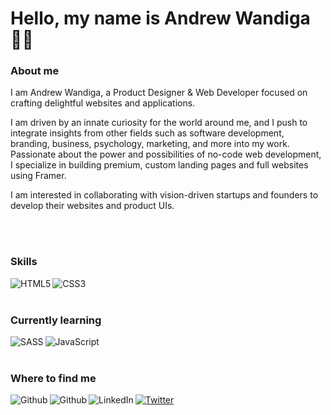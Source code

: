 <h1>Hello, my name is Andrew Wandiga 👋🏾</h1>
<h3>About me</h3>
<p>I am Andrew Wandiga, a Product Designer & Web Developer focused on crafting delightful websites and applications.</p>
<p>I am driven by an innate curiosity for the world around me, and I push to integrate insights from other fields such as software development, branding, business, psychology, marketing, and more into my work. Passionate about the power and possibilities of no-code web development, I specialize in building premium, custom landing pages and full websites using Framer.</p>
<p>I am interested in collaborating with vision-driven startups and founders to develop their websites and product UIs.</p>
<br>
<br>
<h3>Skills</h3>
<img align="left" alt="HTML5" src="https://img.shields.io/badge/html5-%23E34F26.svg?style=for-the-badge&logo=html5&logoColor=white"/>
<img alt="CSS3" src="https://img.shields.io/badge/css3-%231572B6.svg?style=for-the-badge&logo=css3&logoColor=white"/>
<br>
<br>
<h3>Currently learning</h3>
<img alt="SASS" align="left" src="https://img.shields.io/badge/SASS-hotpink.svg?style=for-the-badge&logo=SASS&logoColor=white"/>
<img alt="JavaScript" align="left" src="https://img.shields.io/badge/javascript-%23323330.svg?style=for-the-badge&logo=javascript&logoColor=%23F7DF1E"/>
<br>
<br>
<h3>Where to find me</h3>
<a href="https://wandiga.com" target="_blank"><img alt="Github" src="https://img.shields.io/badge/Portfolio-%23000000.svg?style=for-the-badge&logo=firefox&logoColor=#FF7139" align="left" /></a>
<a href="https://github.com/wandiga" target="_blank"><img alt="Github" src="https://img.shields.io/badge/GitHub-%2312100E.svg?&style=for-the-badge&logo=Github&logoColor=white" align="left" /></a>
<a href="https://www.linkedin.com/in/wandiga/" target="_blank"><img alt="LinkedIn" src="https://img.shields.io/badge/linkedin-%230077B5.svg?&style=for-the-badge&logo=linkedin&logoColor=white" align="left" /></a>
<a href="https://twitter.com/andrew_wandiga" target="_blank"><img alt="Twitter" src="https://img.shields.io/badge/twitter-%231DA1F2.svg?&style=for-the-badge&logo=twitter&logoColor=white" /></a>
